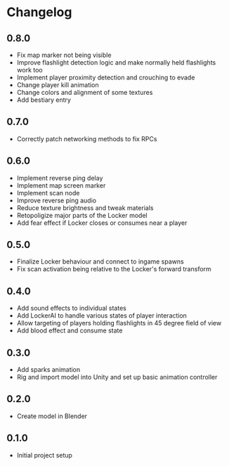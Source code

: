 
# Changelog

## 0.8.0

- Fix map marker not being visible
- Improve flashlight detection logic and make normally held flashlights work too
- Implement player proximity detection and crouching to evade
- Change player kill animation
- Change colors and alignment of some textures
- Add bestiary entry

## 0.7.0

- Correctly patch networking methods to fix RPCs

## 0.6.0

- Implement reverse ping delay
- Implement map screen marker
- Implement scan node
- Improve reverse ping audio
- Reduce texture brightness and tweak materials
- Retopoligize major parts of the Locker model
- Add fear effect if Locker closes or consumes near a player

## 0.5.0

- Finalize Locker behaviour and connect to ingame spawns
- Fix scan activation being relative to the Locker's forward transform

## 0.4.0

- Add sound effects to individual states
- Add LockerAI to handle various states of player interaction
- Allow targeting of players holding flashlights in 45 degree field of view
- Add blood effect and consume state

## 0.3.0

- Add sparks animation
- Rig and import model into Unity and set up basic animation controller

## 0.2.0

- Create model in Blender

## 0.1.0

- Initial project setup